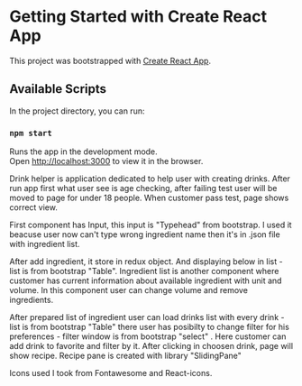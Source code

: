 # Getting Started with Create React App

This project was bootstrapped with [Create React App](https://github.com/facebook/create-react-app).

## Available Scripts

In the project directory, you can run:

### `npm start`

Runs the app in the development mode.\
Open [http://localhost:3000](http://localhost:3000) to view it in the browser.

Drink helper is application dedicated to help user with creating drinks. After run app first what user see is age checking, after failing test user will be moved to page for under 18 people. When customer pass test, page shows correct view.

First component has Input, this input is "Typehead" from bootstrap. I used it beacuse user now can't type wrong ingredient name then it's in .json file with ingredient list.

After add ingredient, it store in redux object. And displaying below in list - list is from bootstrap "Table". Ingredient list is another component where customer has current information about available ingredient with unit and volume. In this component user can change volume and remove ingredients.

After prepared list of ingredient user can load drinks list with every drink - list is from bootstrap "Table" there user has posibilty to change filter for his preferences - filter window is from bootstrap "select" . Here customer can add drink to favorite and filter by it. After clicking in choosen drink, page will show recipe. Recipe pane is created with library "SlidingPane"

Icons used I took from Fontawesome and React-icons.
